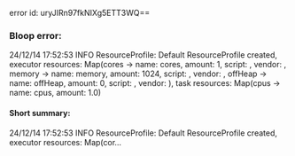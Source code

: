 error id: uryJIRn97fkNIXg5ETT3WQ==
### Bloop error:

24/12/14 17:52:53 INFO ResourceProfile: Default ResourceProfile created, executor resources: Map(cores -> name: cores, amount: 1, script: , vendor: , memory -> name: memory, amount: 1024, script: , vendor: , offHeap -> name: offHeap, amount: 0, script: , vendor: ), task resources: Map(cpus -> name: cpus, amount: 1.0)
#### Short summary: 

24/12/14 17:52:53 INFO ResourceProfile: Default ResourceProfile created, executor resources: Map(cor...